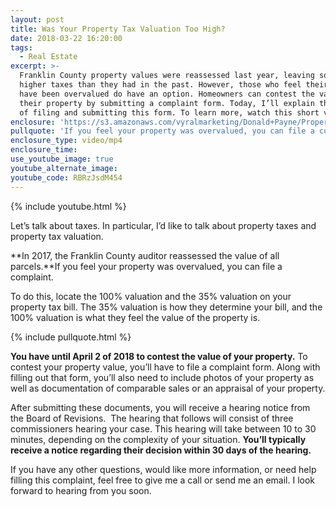 ```yaml
---
layout: post
title: Was Your Property Tax Valuation Too High?
date: 2018-03-22 16:20:00
tags:
  - Real Estate
excerpt: >-
  Franklin County property values were reassessed last year, leaving some with
  higher taxes than they had in the past. However, those who feel their homes
  have been overvalued do have an option. Homeowners can contest the value of
  their property by submitting a complaint form. Today, I’ll explain the process
  of filing and submitting this form. To learn more, watch this short video.
enclosure: 'https://s3.amazonaws.com/vyralmarketing/Donald+Payne/Property+Tax.mp4'
pullquote: 'If you feel your property was overvalued, you can file a complaint.'
enclosure_type: video/mp4
enclosure_time:
use_youtube_image: true
youtube_alternate_image:
youtube_code: RBRzJsdM454
---
```


{% include youtube.html %}

Let’s talk about taxes. In particular, I’d like to talk about property taxes and property tax valuation.

**In 2017, the Franklin County auditor reassessed the value of all parcels.**If you feel your property was overvalued, you can file a complaint.

To do this, locate the 100% valuation and the 35% valuation on your property tax bill. The 35% valuation is how they determine your bill, and the 100% valuation is what they feel the value of the property is.

{% include pullquote.html %}

**You have until April 2 of 2018 to contest the value of your property.** To contest your property value, you’ll have to file a complaint form. Along with filling out that form, you’ll also need to include photos of your property as well as documentation of comparable sales or an appraisal of your property.

After submitting these documents, you will receive a hearing notice from the Board of Revisions.  The hearing that follows will consist of three commissioners hearing your case. This hearing will take between 10 to 30 minutes, depending on the complexity of your situation. **You’ll typically receive a notice regarding their decision within 30 days of the hearing.**

If you have any other questions, would like more information, or need help filling this complaint, feel free to give me a call or send me an email. I look forward to hearing from you soon.